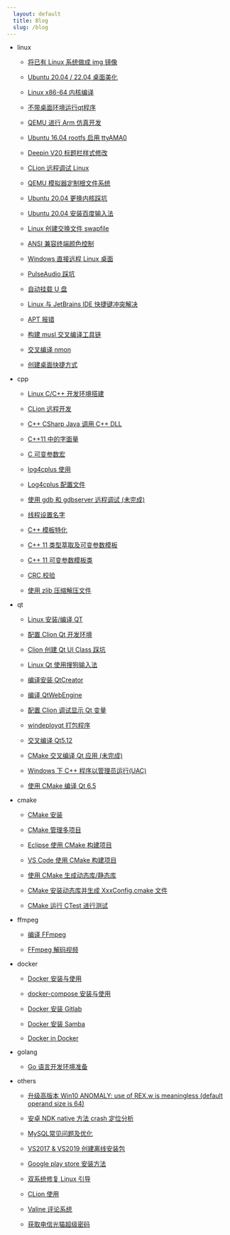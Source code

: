 ```yaml
---
  layout: default
  title: Blog
  slug: /blog
---
```

* linux

  * [将已有 Linux 系统做成 img 镜像](blog/linux/001.md)

  * [Ubuntu 20.04 / 22.04 桌面美化](blog/linux/002.md)

  * [Linux x86-64 内核编译](blog/linux/003.md)

  * [不带桌面环境运行qt程序](blog/linux/004.md)

  * [QEMU 进行 Arm 仿真开发](blog/linux/005.md)

  * [Ubuntu 16.04 rootfs 启用 ttyAMA0](blog/linux/006.md)

  * [Deepin V20 标题栏样式修改](blog/linux/007.md)

  * [CLion 远程调试 Linux](blog/linux/008.md)

  * [QEMU 模拟器定制根文件系统](blog/linux/009.md)

  * [Ubuntu 20.04 更换内核踩坑](blog/linux/010.md)

  * [Ubuntu 20.04 安装百度输入法](blog/linux/011.md)

  * [Linux 创建交换文件 swapfile](blog/linux/012.md)

  * [ANSI 兼容终端颜色控制](blog/linux/013.md)

  * [Windows 直接远程 Linux 桌面](blog/linux/014.md)

  * [PulseAudio 踩坑](blog/linux/015.md)

  * [自动挂载 U 盘](blog/linux/016.md)

  * [Linux 与 JetBrains IDE 快捷键冲突解决](blog/linux/017.md)

  * [APT 报错](blog/linux/018.md)

  * [构建 musl 交叉编译工具链](blog/linux/019.md)

  * [交叉编译 nmon](blog/linux/020.md)

  * [创建桌面快捷方式](blog/linux/021.md)

* cpp

  * [Linux C/C++ 开发环境搭建](blog/cpp/001.md)

  * [CLion 远程开发](blog/cpp/002.md)

  * [C++ CSharp Java 调用 C++ DLL](blog/cpp/003.md)

  * [C++11 中的字面量](blog/cpp/004.md)

  * [C 可变参数宏](blog/cpp/005.md)

  * [log4cplus 使用](blog/cpp/006.md)

  * [Log4cplus 配置文件](blog/cpp/007.md)

  * [使用 gdb 和 gdbserver 远程调试 (未完成)](blog/cpp/008.md)

  * [线程设置名字](blog/cpp/009.md)

  * [C++ 模板特化](blog/cpp/010.md)

  * [C++ 11 类型萃取及可变参数模板](blog/cpp/011.md)

  * [C++ 11 可变参数模板类](blog/cpp/012.md)

  * [CRC 校验](blog/cpp/013.md)

  * [使用 zlib 压缩解压文件](blog/cpp/014.md)

* qt

  * [Linux 安装/编译 QT](blog/qt/001.md)

  * [配置 Clion Qt 开发环境](blog/qt/002.md)

  * [Clion 创建 Qt UI Class 踩坑](blog/qt/003.md)

  * [Linux Qt 使用搜狗输入法](blog/qt/004.md)

  * [编译安装 QtCreator](blog/qt/005.md)

  * [编译 QtWebEngine](blog/qt/006.md)

  * [配置 Clion 调试显示 Qt 变量](blog/qt/007.md)

  * [windeployqt 打包程序](blog/qt/008.md)

  * [交叉编译 Qt5.12](blog/qt/009.md)

  * [CMake 交叉编译 Qt 应用 (未完成)](blog/qt/010.md)

  * [Windows 下 C++ 程序以管理员运行(UAC)](blog/qt/011.md)

  * [使用 CMake 编译 Qt 6.5](blog/qt/012.md)

* cmake

  * [CMake 安装](blog/cmake/001.md)

  * [CMake 管理多项目](blog/cmake/002.md)

  * [Eclipse 使用 CMake 构建项目](blog/cmake/003.md)

  * [VS Code 使用 CMake 构建项目](blog/cmake/004.md)

  * [使用 CMake 生成动态库/静态库](blog/cmake/005.md)

  * [CMake 安装动态库并生成 XxxConfig.cmake 文件](blog/cmake/006.md)

  * [CMake 运行 CTest 进行测试](blog/cmake/007.md)

* ffmpeg

  * [编译 FFmpeg](blog/ffmpeg/001.md)

  * [FFmpeg 解码视频](blog/ffmpeg/002.md)

* docker

  * [Docker 安装与使用](blog/docker/001.md)

  * [docker-compose 安装与使用](blog/docker/002.md)

  * [Docker 安装 Gitlab](blog/docker/003.md)

  * [Docker 安装 Samba](blog/docker/004.md)

  * [Docker in Docker](blog/docker/005.md)

* golang

  * [Go 语言开发环境准备](blog/golang/001.md)

* others

  * [升级高版本 Win10 ANOMALY: use of REX.w is meaningless (default operand size is 64)](blog/others/001.md)

  * [安卓 NDK native 方法 crash 定位分析](blog/others/002.md)

  * [MySQL常见问题及优化](blog/others/003.md)

  * [VS2017 & VS2019 创建离线安装包](blog/others/004.md)

  * [Google play store 安装方法](blog/others/005.md)

  * [双系统修复 Linux 引导](blog/others/006.md)

  * [CLion 使用](blog/others/007.md)

  * [Valine 评论系统](blog/others/008.md)

  * [获取电信光猫超级密码](blog/others/009.md)

